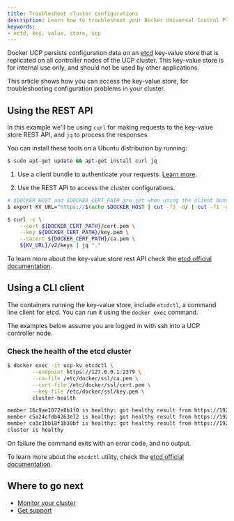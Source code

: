 ```yaml
---
title: Troubleshoot cluster configurations
description: Learn how to troubleshoot your Docker Universal Control Plane cluster.
keywords:
- ectd, key, value, store, ucp
---
```


Docker UCP persists configuration data on an [etcd](https://coreos.com/etcd/)
key-value store that is replicated on all controller nodes of
the UCP cluster. This key-value store is for internal use only, and should not
be used by other applications.

This article shows how you can access the key-value store, for
troubleshooting configuration problems in your cluster.

## Using the REST API

In this example we'll be using `curl` for making requests to the key-value
store REST API, and `jq` to process the responses.

You can install these tools on a Ubuntu distribution by running:

```bash
$ sudo apt-get update && apt-get install curl jq
```

1. Use a client bundle to authenticate your requests.
[Learn more](../access-ucp/cli-based-access.md).

2. Use the REST API to access the cluster configurations.

```bash
# $DOCKER_HOST and $DOCKER_CERT_PATH are set when using the client bundle
$ export KV_URL="https://$(echo $DOCKER_HOST | cut -f3 -d/ | cut -f1 -d:):12379"

$ curl -s \
    --cert ${DOCKER_CERT_PATH}/cert.pem \
    --key ${DOCKER_CERT_PATH}/key.pem \
    --cacert ${DOCKER_CERT_PATH}/ca.pem \
    ${KV_URL}/v2/keys | jq "."
```

To learn more about the key-value store rest API check the
[etcd official documentation](https://coreos.com/etcd/docs/latest/).


## Using a CLI client

The containers running the key-value store, include `etcdctl`, a command line
client for etcd. You can run it using the `docker exec` command.

The examples below assume you are logged in with ssh into a UCP controller node.

### Check the health of the etcd cluster

```bash
$ docker exec -it ucp-kv etcdctl \
        --endpoint https://127.0.0.1:2379 \
        --ca-file /etc/docker/ssl/ca.pem \
        --cert-file /etc/docker/ssl/cert.pem \
        --key-file /etc/docker/ssl/key.pem \
        cluster-health

member 16c9ae1872e8b1f0 is healthy: got healthy result from https://192.168.122.64:12379
member c5a24cfdb4263e72 is healthy: got healthy result from https://192.168.122.196:12379
member ca3c1bb18f1b30bf is healthy: got healthy result from https://192.168.122.223:12379
cluster is healthy
```

On failure the command exits with an error code, and no output.

To learn more about the `etcdctl` utility, check the
[etcd official documentation](https://coreos.com/etcd/docs/latest/).

## Where to go next

* [Monitor your cluster](monitor-ucp.md)
* [Get support](../support.md)
